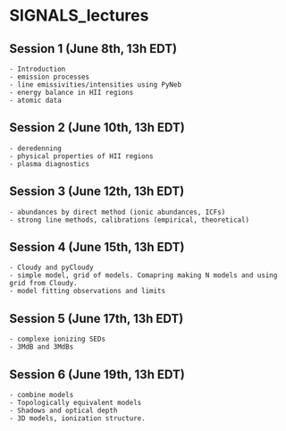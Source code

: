 # SIGNALS_lectures

## Session 1 (June 8th, 13h EDT)

    - Introduction 
    - emission processes
    - line emissivities/intensities using PyNeb
    - energy balance in HII regions
    - atomic data

## Session 2 (June 10th, 13h EDT)

    - deredenning
    - physical properties of HII regions
    - plasma diagnostics

## Session 3 (June 12th, 13h EDT)

    - abundances by direct method (ionic abundances, ICFs)
    - strong line methods, calibrations (empirical, theoretical)

## Session 4 (June 15th, 13h EDT)

    - Cloudy and pyCloudy
    - simple model, grid of models. Comapring making N models and using grid from Cloudy.
    - model fitting observations and limits

## Session 5 (June 17th, 13h EDT)

    - complexe ionizing SEDs
    - 3MdB and 3MdBs

## Session 6 (June 19th, 13h EDT)

    - combine models
    - Topologically equivalent models
    - Shadows and optical depth
    - 3D models, ionization structure.